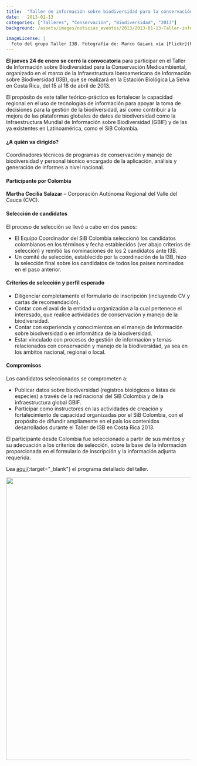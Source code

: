 ```yaml
---
title:  "Taller de información sobre biodiversidad para la conservación medioambiental"
date:   2013-01-13
categories: ["Talleres", "Conservación", "Biodiversidad", "2013"]
background: /assets/images/noticias_eventos/2013/2013-01-13-Taller-información-biodiversidad-para-conservacion-c.jpg

imageLicense: |
  Foto del grupo Taller I3B. Fotografía de: Marco Gaiani vía [Flickr](https://flic.kr/p/ec8CbQ)
---
```


**El jueves 24 de enero se cerró la convocatoria** para participar en el Taller de Información sobre Biodiversidad para la Conservación Medioambiental, organizado en el marco de la Infraestructura Iberoamericana de Información sobre Biodiversidad (I3B), que se realizará en la Estación Biológica La Selva en Costa Rica, del 15 al 18 de abril de 2013.  

El propósito de este taller teórico-práctico es fortalecer la capacidad regional en el uso de tecnologías de información para apoyar la toma de decisiones para la gestión de la biodiversidad, así como contribuir a la mejora de las plataformas globales de datos de biodiversidad como la Infraestructura Mundial de Información sobre Biodiversidad (GBIF) y de las ya existentes en Latinoamérica, como el SiB Colombia.  

#### ¿A quién va dirigido?

Coordinadores técnicos de programas de conservación y manejo de biodiversidad y personal técnico encargado de la aplicación, análisis y generación de informes a nivel nacional.

 

#### Participante por Colombia

**Martha Cecilia Salazar** – Corporación Autónoma Regional del Valle del Cauca (CVC).

#### Selección de candidatos

El proceso de selección se llevó a cabo en dos pasos:

- El Equipo Coordinador del SiB Colombia seleccionó los candidatos colombianos en los términos y fecha establecidos (ver abajo criterios de selección) y remitió las nominaciones de los 2 candidatos ante I3B.
- Un comité de selección, establecido por la coordinación de la I3B, hizo la selección final sobre los candidatos de todos los países nominados en el paso anterior.
 

#### Criterios de selección y perfil esperado

- Diligenciar completamente el formulario de inscripción (incluyendo CV y cartas de recomendación).
- Contar con el aval de la entidad u organización a la cual pertenece el interesado, que realice actividades de conservación y manejo de la biodiversidad.
- Contar con experiencia y conocimientos en el manejo de información sobre biodiversidad o en informática de la biodiversidad.
- Estar vinculado con procesos de gestión de información y temas relacionados con conservación y manejo de la biodiversidad, ya sea en los ámbitos nacional, regional o local.

#### Compromisos

Los candidatos seleccionados se comprometen a:
- Publicar datos sobre biodiversidad (registros biológicos o listas de especies) a través de la red nacional del SiB Colombia y de la infraestructura global GBIF.
- Participar como instructores en las actividades de creación y fortalecimiento de capacidad organizadas por el SiB Colombia, con el propósito de difundir ampliamente en el país los contenidos desarrollados durante el Taller de I3B en Costa Rica 2013.
 

El participante desde Colombia fue seleccionado a partir de sus méritos y su adecuación a los criterios de selección, sobre la base de la información proporcionada en el formulario de inscripción y la información adjunta requerida.  

Lea [aquí](http://www.recibio.net/informacion-biodiversidad-conservacion/?postTabs=1){:target="_blank"}
 el programa detallado del taller.

<img src="/assets/images/noticias_eventos/2013/2013-01-13-Taller-información-biodiversidad-para-conservacion-b.jpg" width=770>
